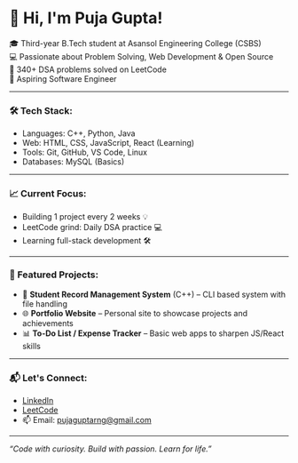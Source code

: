 # 👋 Hi, I'm Puja Gupta!

🎓 Third-year B.Tech student at Asansol Engineering College (CSBS)  
💻 Passionate about Problem Solving, Web Development & Open Source  
🌟 340+ DSA problems solved on LeetCode  
🚀 Aspiring Software Engineer 

---

### 🛠️ Tech Stack:
- Languages: C++, Python, Java
- Web: HTML, CSS, JavaScript, React (Learning)
- Tools: Git, GitHub, VS Code, Linux
- Databases: MySQL (Basics)

---

### 📈 Current Focus:
- Building 1 project every 2 weeks 💡
- LeetCode grind: Daily DSA practice 💻
- Learning full-stack development 🛠️

---

### 📌 Featured Projects:
- 🔐 **Student Record Management System** (C++) – CLI based system with file handling  
- 🌐 **Portfolio Website** – Personal site to showcase projects and achievements  
- 📊 **To-Do List / Expense Tracker** – Basic web apps to sharpen JS/React skills

---

### 📬 Let's Connect:
- [LinkedIn](www.linkedin.com/in/puja-gupta-694972288)  
- [LeetCode](https://leetcode.com/u/PG_Tech/)  
- 📫 Email: pujaguptarng@gmail.com

---
*“Code with curiosity. Build with passion. Learn for life.”*

